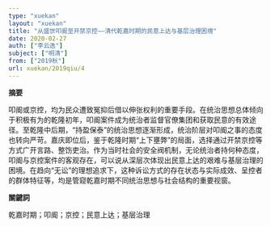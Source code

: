 ```yaml
---
type: "xuekan"
layout: "xuekan"
title: "从盛世叩阍至开禁京控——清代乾嘉时期的民意上达与基层治理困境"
date: 2020-02-27
auth: ["李云逸"]
subject: ["明清"]
from: ["2019秋"]
url: xuekan/2019qiu/4
---
```


**摘要**      

叩阍或京控，均为民众遭致冤抑后借以伸张权利的重要手段。在统治思想总体倾向于积极有为的乾隆初年，叩阍案件成为统治者监督官僚集团和获取民意的有效途径。至乾隆中后期，“持盈保泰”的统治思想逐渐形成，统治阶层对叩阍之事的态度也转向严苛。嘉庆即位后，鉴于乾隆时期“上下壅弊”的局面，选择通过开禁京控等方式广开言路、整饬吏治。作为当时社会的安全阀机制，无论统治者持何种态度，叩阍与京控案件的客观存在，可以说从深层次体现出民意上达的艰难与基层治理的困境。在趋向“无讼”的理想追求下，这种诉讼方式的存在状态与实际成效、呈控者的群体特征等，均是管窥乾嘉时期不同统治思想与社会结构的重要视窗。

**關鍵詞**

乾嘉时期；叩阍；京控；民意上达；基层治理
